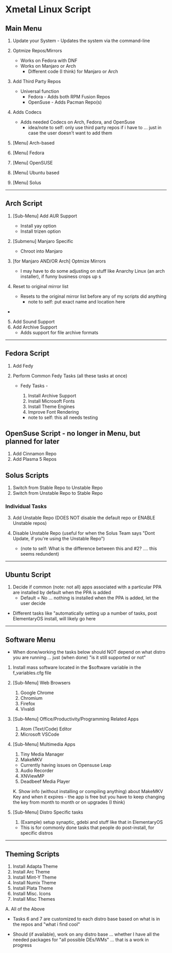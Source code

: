 # Xmetal Linux Script

## Main Menu 
1.   Update your System
    - Updates the system via the command-line
  
2.  Optmize Repos/Mirrors
    - Works on Fedora with DNF
    - Works on Manjaro or Arch
      - Different code (I think) for Manjaro or Arch 
  
3. Add Third Party Repos
   - Universal function
     - Fedora - Adds both RPM Fusion Repos 
     - OpenSuse - Adds Pacman Repo(s)

4.  Adds Codecs
    - Adds needed Codecs on Arch, Fedora, and OpenSuse
      - idea/note to self: only use third party repos if i have to ... just in case the user doesn't want to add them

5.  [Menu] Arch-based
6.  [Menu] Fedora
7.  [Menu] OpenSUSE
8.  [Menu] Ubuntu based
9.  [Menu] Solus

--- 
## Arch Script

1. [Sub-Menu] Add AUR Support 
    - Install yay option
    - Install trizen option
2. [Submenu] Manjaro Specific
    - Chroot into Manjaro 
3.  [for Manjaro AND/OR Arch] Optmize Mirrors 
    - I may have to do some adjusting on stuff like Anarchy Linux (an arch installer), if funny business crops up s
 
4.  Reset to original mirror list
    - Resets to the original mirror list before any of my scripts did anything 
      - note to self: put exact name and location here 
- 
5. Add Sound Support
6. Add Archive Support
    - Adds support for file archive formats 

--- 
## Fedora Script

1. Add Fedy
   
2. Perform Common Fedy Tasks (all these tasks at once)
    - Fedy Tasks -
      1. Install Archive Support
      2. Install Microsoft Fonts
      3. Install Theme Engines
      4. Improve Font Rendering

      - note to self: this all needs testing 


## OpenSuse Script - no longer in Menu, but planned for later 

1. Add Cinnamon Repo
2. Add Plasma 5 Repos

## Solus Scripts 

1.  Switch from Stable Repo to Unstable Repo
2.  Switch from Unstable Repo to Stable Repo

### Individual Tasks

3. Add Unstable Repo (DOES NOT disable the default repo or ENABLE Unstable repos)

4. Disable Unstable Repo (useful for when the Solus Team says "Dont Update, if you're using the Unstable Repo")
   - (note to self: What is the difference between this and #2? .... this seems redundent)

---
## Ubuntu Script

1. Decide if common (note: not all) apps associated with a particular PPA are installed by default when the PPA is added
    - Default = No ... nothing is installed when the PPA is added, let the user decide

- Different tasks like "automatically setting up a number of tasks, post ElementaryOS install, will likely go here

--- 
## Software Menu 
- When done/working the tasks below should NOT depend on what distro you are running ... just (when done) "is it still supported or not" 


1. Install mass software located in the $software variable in the f_variables.cfg file 

2. [Sub-Menu] Web Browsers 
   1. Google Chrome
   2. Chromium
   3. Firefox
   4. Vivaldi 

3. [Sub-Menu] Office/Productivity/Programming Related Apps
   1. Atom (Text/Code) Editor
   2. Microsoft VSCode

4. [Sub-Menu] Multimedia Apps
   1. Tiny Media Manager 
   2. MakeMKV
    -  Currently having issues on Opensuse Leap 
   3. Audio Recorder 
   4. XNViewMP 
   5. Deadbeef Media Player 

    K. Show info (without installing or compiling anything) about MakeMKV Key and when it expires
        - the app is free but you have to keep changing the key from month to month or on upgrades (I think)

5. [Sub-Menu] Distro Specific tasks
   1. (Example) setup synaptic, gdebi and stuff like that in ElementaryOS
   
   - This is for commonly done tasks that people do post-install, for specific distros 

--- 
## Theming Scripts 

1. Install Adapta Theme
2. Install Arc Theme
3. Install Mint-Y Theme
4. Install Numix Theme
5. Install Plata Theme
6. Install Misc. Icons
7. Install Misc Themes 

A. All of the Above

- Tasks 6 and 7 are customized to each distro base based on what is in the repos and "what i find cool" 

- Should (if available), work on any distro base ... whether I have all the needed packages for "all possible DEs/WMs" ... that is a work in progress